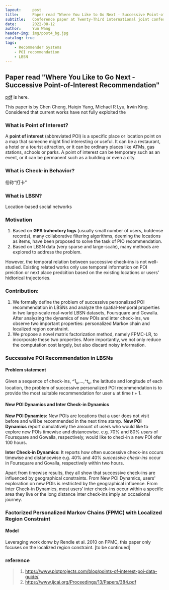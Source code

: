 ```yaml
---
layout:     post
title:      Paper read "Where You Like to Go Next - Successive Point-of-Interest Recommendation"
subtitle:   Conference paper at Twenty-Third international joint conference on Artificial Intelligence in 2013.
date:       2022-08-12
author:     Yun Wang
header-img: img/post4_bg.jpg
catalog: true
tags:
    - Recommender Systems
    - POI recommendation
    - LBSN
---
```


## Paper read "Where You Like to Go Next - Successive Point-of-Interest Recommendation"

[pdf](https://www.ijcai.org/Proceedings/13/Papers/384.pdf) is here.

This paper is by Chen Cheng, Haiqin Yang, Michael R Lyu, Irwin King. Considered that current works have not fully exploited the 

### What is Point of Interest?
A **point of interest** (abbreviated POI) is a specific place or location point on a map that someone might find interesting or useful. It can be a restaurant, a hotel or a tourist attraction, or it can be ordinary places like ATMs, gas stations, schools or parks. A point of interest can be temporary such as an event, or it can be permanent such as a building or even a city. 

### What is Check-in Behavior?
俗称“打卡”

### What is LBSN?
Location-based social networks

### Motivation
1. Based on **GPS trahectory logs** (usually small number of users, butdense records), many collaborative filtering algorithms, deeming the locations as items, have been proposed to solve the task of PIO recommendation.
2. Based on LBSN data (very sparse and large-scale), many methods are explored to address the problem.

However, the temporal relation between successive check-ins is not well-studied. Existing related works only use temporal information on POI preiction or next place predcition based on the existing locations or users' hidtorical trajectories.

### Contribution:

1. We formally define the problem of successive personalized POI recommendation in LBSNs and analyze the spatial-temporal properties in two large-scale real-world LBSN datasets, Foursquare and Gowalla. After analyzing the dynamics of new POIs and inter check-ins, we observe two important properties: personalized Markov chain and localized region constraint. 
2. We propose a novel matrix factorization method, namely FPMC-LR, to incorporate these two properties. More importantly, we not only reduce the computation cost largely, but also discard noisy information.

### Successive POI Recommendation in LBSNs
#### Problem statement
Given a sequence of check-ins, $\mathcal^1_u$,...,$\mathcal^t_u$, the latitude and longitude of each location, the problem of successive personalized POI recommendation is to provide the most suitable recommendation for user $u$ at time $t+1$.
#### New POI Dynamics and Inter Check-in Dynamics
**New POI Dynamics:**
New POIs are locations that a user does not visit before and will be recommended in the next time stamp. **New POI Dynamics** report cumulatively the amount of users who would like to explore new POIs timewise and distancewise. e.g. 70% and 80% *users* of Foursquare and Gowalla, respectively, would like to checi-in a new POI ofer 100 hours.

**Inter Check-in Dynamics:**
It reports how often successive check-ins occurs timewise and distancewise e.g. 40% and 40% *successive check-ins* occur in Foursquare and Govalla, respectively within two hours. 

Apart from timewise results, they all show that successive check-ins are influenced by geographical constraints. From New POI Dynamics, users' exploration on new POIs is restricted by the geographical influence. From Inter Check-in Dynamics, most users’ inter check-ins occur within a specific area they live or the long distance inter check-ins imply an occasional journey. 

### Factorized Personalized Markov Chains (FPMC) with Localized Region Constraint
#### Model
Leveraging work donw by Rendle et al. 2010 on FPMC, this paper only focuses on the localized region constraint. [to be continued]


### reference
> 1. https://www.plotprojects.com/blog/points-of-interest-poi-data-guide/
> 2. https://www.ijcai.org/Proceedings/13/Papers/384.pdf